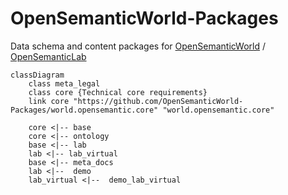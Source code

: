 # OpenSemanticWorld-Packages

Data schema and content packages for [OpenSemanticWorld](https://github.com/OpenSemanticWorld) / [OpenSemanticLab](https://github.com/OpenSemanticLab)

```mermaid
classDiagram
    class meta_legal
    class core {Technical core requirements}
    link core "https://github.com/OpenSemanticWorld-Packages/world.opensemantic.core" "world.opensemantic.core"
    
    core <|-- base
    core <|-- ontology
    base <|-- lab
    lab <|-- lab_virtual
    base <|-- meta_docs
    lab <|--  demo
    lab_virtual <|--  demo_lab_virtual
```
